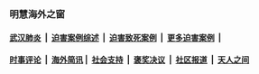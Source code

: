 
### 明慧海外之窗

####  [武汉肺炎](indexes/365.md?t=05020101) &nbsp;|&nbsp;  [迫害案例综述](indexes/328.md?t=05020101) &nbsp;|&nbsp; [迫害致死案例](indexes/277.md?t=05020101)  &nbsp;|&nbsp; [更多迫害案例](indexes/81.md?t=05020101)  &nbsp;|&nbsp; 
####  [时事评论](indexes/19.md?t=05020101) &nbsp;|&nbsp; [海外简讯](indexes/245.md?t=05020101)&nbsp;|&nbsp;  [社会支持](indexes/140.md?t=05020101) &nbsp;|&nbsp; [褒奖决议](indexes/282.md?t=05020101) &nbsp;|&nbsp; [社区报道](indexes/91.md?t=05020101)  &nbsp;|&nbsp; [天人之间](indexes/78.md?t=05020101) 

